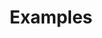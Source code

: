 ---
#Delimiter files are used to separate the list of documentation pages into sections.
title: "Examples"
type: delimiter
weight: 17 # Change this weight to change order of sections
sitemapExclude: True
_build:
  list: never
  publishResources: false
  render: never
---